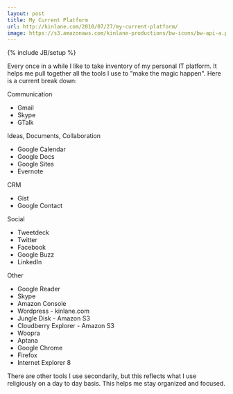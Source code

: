 ```yaml
---
layout: post
title: My Current Platform
url: http://kinlane.com/2010/07/27/my-current-platform/
image: https://s3.amazonaws.com/kinlane-productions/bw-icons/bw-api-a.png
---
```

{% include JB/setup %}
<p>
     Every once in a while I like to take inventory of my personal IT platform. It helps me pull together all the tools I use to "make the magic happen". Here is a current break down:
</p>

<p>
     Communication
</p>
<ul class="mainlist">
     <li>Gmail
     </li>
     <li>Skype
     </li>
     <li>GTalk
     </li>
</ul>
<p>
     Ideas, Documents, Collaboration
</p>
<ul class="mainlist">
     <li>Google Calendar
     </li>
     <li>Google Docs
     </li>
     <li>Google Sites
     </li>
     <li>Evernote
     </li>
</ul>
<p>
     CRM
</p>
<ul class="mainlist">
     <li>Gist
     </li>
     <li>Google Contact
     </li>
</ul>
<p>
     Social
</p>
<ul class="mainlist">
     <li>Tweetdeck
     </li>
     <li>Twitter
     </li>
     <li>Facebook
     </li>
     <li>Google Buzz
     </li>
     <li>LinkedIn
     </li>
</ul>
<p>
     Other
</p>
<ul class="mainlist">
     <li>Google Reader
     </li>
     <li>Skype
     </li>
     <li>Amazon Console
     </li>
     <li>Wordpress - kinlane.com
     </li>
     <li>Jungle Disk - Amazon S3
     </li>
     <li>Cloudberry Explorer - Amazon S3
     </li>
     <li>Woopra
     </li>
     <li>Aptana
     </li>
     <li>Google Chrome
     </li>
     <li>Firefox
     </li>
     <li>Internet Explorer 8
     </li>
</ul>
<p>
     There are other tools I use secondarily, but this reflects what I use religiously on a day to day basis. This helps me stay organized and focused.
</p>